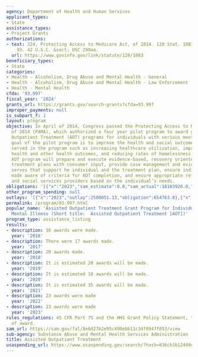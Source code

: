```yaml
---
agency: Department of Health and Human Services
applicant_types:
- State
assistance_types:
- Project Grants
authorizations:
- text: 224, Protecting Access to Medicare Act, of 2014. 128 Stat. 1083. Pub. L. 113,
    93. 42 U.S.C. &sect; USC 290aa.
  url: https://www.govinfo.gov/link/statute/128/1083
beneficiary_types:
- State
categories:
- Health - Alcoholism, Drug Abuse and Mental Health - General
- Health - Alcoholism, Drug Abuse and Mental Health - Law Enforcement
- Health - Mental Health
cfda: '93.997'
fiscal_year: '2024'
grants_url: https://grants.gov/search-grants?cfda=93.997
improper_payments: null
is_subpart_f: 1
layout: program
objective: In April of 2014, Congress passed the Protecting Access to Medicare Act
  of 2014 (PAMA), which authorized a four year pilot program to award grants for Assisted
  Outpatient Treatment (AOT) programs for individuals with serious mental illness.  The
  goal of the pilot program is to improve the health and social outcomes for the individuals
  served in the program such as increasing healthcare utilization, improving behavioral
  health and other health outcomes, and reducing rates of homelessness and incarceration.  The
  AOT program will prepare and execute evidence-based, recovery oriented, and person-centered
  treatment plans with consumer input, provide case management and evidence-based
  serves that support he individual and the treatment plan, ensure individuals are
  made aware of criteria for AOT completion, and ensure appropriate referrals to medical
  and social services providers based on the individual’s needs.
obligations: '[{"x":"2023","sam_estimate":0.0,"sam_actual":18183926.0,"usa_spending_actual":15018526.04},{"x":"2024","sam_estimate":0.0,"sam_actual":0.0,"usa_spending_actual":20777488.0},{"x":"2025","sam_estimate":0.0,"sam_actual":0.0,"usa_spending_actual":-12947081.84}]'
other_program_spending: null
outlays: '[{"x":"2023","outlay":2580051.13,"obligation":654763.0},{"x":"2024","outlay":1445381.43,"obligation":15656421.0},{"x":"2025","outlay":0.0,"obligation":0.0}]'
permalink: /program/93.997.html
popular_name: 'Assisted Outpatient Treatment Grant Program for Individuals with Serious
  Mental Illness (Short title:  Assisted Outpatient Treatment [AOT])'
program_type: assistance_listing
results:
- description: 16 awards were made.
  year: '2016'
- description: There were 17 awards made.
  year: '2017'
- description: 20 awards made.
  year: '2018'
- description: It is estimated 20 awards will be made.
  year: '2019'
- description: It is estimated 18 awards will be made.
  year: '2020'
- description: It is estimated 35 awards will be made.
  year: '2021'
- description: 23 awards were made
  year: '2022'
- description: 23 awards were made
  year: '2023'
rules_regulations: 45 CFR Part 75 and the HHS Grant Policy Statement, terms and conditions
  of award.
sam_url: https://sam.gov/fal/8e6d27b2e95c490ebb11c34f0947f053/view
sub-agency: Substance Abuse and Mental Health Services Administration
title: Assisted Outpatient Treatment
usaspending_url: https://www.usaspending.gov/search/?hash=036cb1b12449ca8f7b05ddbc179c6778
---
```

